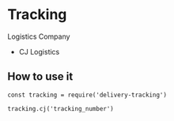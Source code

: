 # Tracking

Logistics Company
- CJ Logistics

## How to use it
```
const tracking = require('delivery-tracking')

tracking.cj('tracking_number')
```